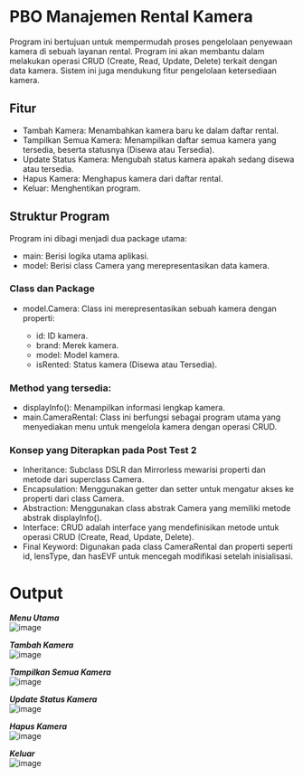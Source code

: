 # PBO Manajemen Rental Kamera
Program ini bertujuan untuk mempermudah proses pengelolaan penyewaan kamera di sebuah layanan rental. Program ini akan membantu dalam melakukan operasi CRUD (Create, Read, Update, Delete) terkait dengan data kamera. Sistem ini juga mendukung fitur pengelolaan ketersediaan kamera.

## Fitur
- Tambah Kamera: Menambahkan kamera baru ke dalam daftar rental.
- Tampilkan Semua Kamera: Menampilkan daftar semua kamera yang tersedia, beserta statusnya (Disewa atau Tersedia).
- Update Status Kamera: Mengubah status kamera apakah sedang disewa atau tersedia.
- Hapus Kamera: Menghapus kamera dari daftar rental.
- Keluar: Menghentikan program.

## Struktur Program
Program ini dibagi menjadi dua package utama:

- main: Berisi logika utama aplikasi.
- model: Berisi class Camera yang merepresentasikan data kamera.

### Class dan Package
- model.Camera: Class ini merepresentasikan sebuah kamera dengan properti:

  - id: ID kamera.
  - brand: Merek kamera.
  - model: Model kamera.
  - isRented: Status kamera (Disewa atau Tersedia).

### Method yang tersedia:
  - displayInfo(): Menampilkan informasi lengkap kamera.
- main.CameraRental: Class ini berfungsi sebagai program utama yang menyediakan menu untuk mengelola kamera dengan operasi CRUD.

### Konsep yang Diterapkan pada Post Test 2
- Inheritance: Subclass DSLR dan Mirrorless mewarisi properti dan metode dari superclass Camera.
- Encapsulation: Menggunakan getter dan setter untuk mengatur akses ke properti dari class Camera.
- Abstraction: Menggunakan class abstrak Camera yang memiliki metode abstrak displayInfo().
- Interface: CRUD adalah interface yang mendefinisikan metode untuk operasi CRUD (Create, Read, Update, Delete).
- Final Keyword: Digunakan pada class CameraRental dan properti seperti id, lensType, dan hasEVF untuk mencegah modifikasi setelah inisialisasi.

# Output

***Menu Utama***\
![image](https://github.com/user-attachments/assets/aec4fd3d-058a-46e7-958b-b3f9e4502cc7)


***Tambah Kamera***\
![image](https://github.com/user-attachments/assets/df3dd107-33af-4884-9513-ef343820a11e)


***Tampilkan Semua Kamera***\
![image](https://github.com/user-attachments/assets/d8cd9f51-89f2-4449-b04e-ed68da4e35e4)


***Update Status Kamera***\
![image](https://github.com/user-attachments/assets/887e0f00-cfb8-4fdf-b774-334473fb9e29)


***Hapus Kamera***\
![image](https://github.com/user-attachments/assets/67f13604-9efd-4c5f-8073-eba151626225)


***Keluar***\
![image](https://github.com/user-attachments/assets/e769c47e-3c6e-49ec-af64-e5b67e44f68e)
